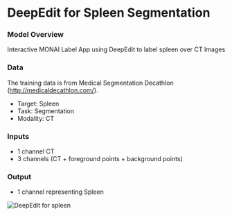 # DeepEdit for Spleen Segmentation

### Model Overview

Interactive MONAI Label App using DeepEdit to label spleen over CT Images

### Data

The training data is from Medical Segmentation Decathlon (http://medicaldecathlon.com/).

- Target: Spleen
- Task: Segmentation 
- Modality: CT

### Inputs

- 1 channel CT
- 3 channels (CT + foreground points + background points)

### Output

- 1 channel representing Spleen


![DeepEdit for spleen](../../docs/images/sample-apps/deepedit_spleen.png)